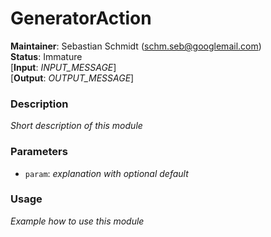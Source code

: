 # GeneratorAction
**Maintainer**: Sebastian Schmidt (schm.seb@googlemail.com)  
**Status**: Immature  
[**Input**: *INPUT_MESSAGE*]  
[**Output**: *OUTPUT_MESSAGE*]  

### Description
*Short description of this module*

### Parameters
* `param`: *explanation with optional default*

### Usage
*Example how to use this module*
